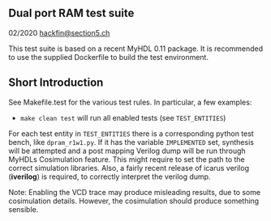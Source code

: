 Dual port RAM test suite
-------------------------------------------------------------------------

02/2020   <hackfin@section5.ch>

This test suite is based on a recent MyHDL 0.11 package.
It is recommended to use the supplied Dockerfile to build the test
environment.

 Short Introduction
--------------------

See Makefile.test for the various test rules.
In particular, a few examples:

- `make clean test` will run all enabled tests (see `TEST_ENTITIES`)


For each test entity in `TEST_ENTITIES` there is a corresponding python
test bench, like `dpram_r1w1.py`. If it has the variable `IMPLEMENTED`
set, synthesis will be attempted and a post mapping Verilog dump will be run
through MyHDLs Cosimulation feature. This might require to set the path
to the correct simulation libraries. Also, a fairly recent release of
icarus verilog (**iverilog**) is required, to correctly interpret the
verilog dump.

Note: Enabling the VCD trace may produce misleading results, due to some
cosimulation details. However, the cosimulation should produce something
sensible.

